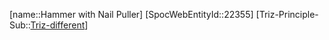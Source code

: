 ﻿---
type: TrizExample
aliases:
- Hammer with Nail Puller
license: CC BY-SA 4.0
copyright: https://github.com/SpocWeb
IsDeleted: false
IsReadOnly: false
Confidential: public
tags: 
- Triz/Principle/Example
---
[name::Hammer with Nail Puller]
[SpocWebEntityId::22355]
[Triz-Principle-Sub::[Triz-different](tech/Triz/Sub/Triz-different.md)]

